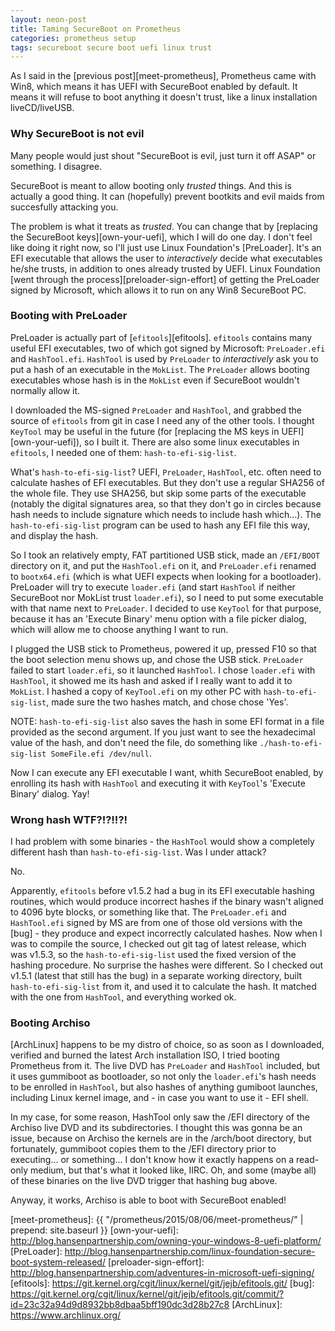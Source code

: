 ```yaml
---
layout: neon-post
title: Taming SecureBoot on Prometheus
categories: prometheus setup
tags: secureboot secure boot uefi linux trust
---
```

As I said in the [previous post][meet-prometheus], Prometheus came with Win8, which means it has UEFI with SecureBoot enabled by default. It means it will refuse to boot anything it doesn't trust, like a linux installation liveCD/liveUSB.

### Why SecureBoot is not evil

Many people would just shout "SecureBoot is evil, just turn it off ASAP" or something. I disagree.

SecureBoot is meant to allow booting only *trusted* things. And this is actually a good thing. It can (hopefully) prevent bootkits and evil maids from succesfully attacking you.

The problem is what it treats as *trusted*. You can change that by [replacing the SecureBoot keys][own-your-uefi], which I will do one day. I don't feel like doing it right now, so I'll just use Linux Foundation's [PreLoader]. It's an EFI executable that allows the user to *interactively* decide what executables he/she trusts, in addition to ones already trusted by UEFI. Linux Foundation [went through the process][preloader-sign-effort] of getting the PreLoader signed by Microsoft, which allows it to run on any Win8 SecureBoot PC.

### Booting with PreLoader

PreLoader is actually part of [`efitools`][efitools]. `efitools` contains many useful EFI executables, two of which got signed by Microsoft: `PreLoader.efi` and `HashTool.efi`. `HashTool` is used by `PreLoader` to *interactively* ask you to put a hash of an executable in the `MokList`. The `PreLoader` allows booting executables whose hash is in the `MokList` even if SecureBoot wouldn't normally allow it.

I downloaded the MS-signed `PreLoader` and `HashTool`, and grabbed the source of `efitools` from git in case I need any of the other tools. I thought `KeyTool` may be useful in the future (for [replacing the MS keys in UEFI][own-your-uefi]), so I built it. There are also some linux executables in `efitools`, I needed one of them: `hash-to-efi-sig-list`.

What's `hash-to-efi-sig-list`? UEFI, `PreLoader`, `HashTool`, etc. often need to calculate hashes of EFI executables. But they don't use a regular SHA256 of the whole file. They use SHA256, but skip some parts of the executable (notably the digital signatures area, so that they don't go in circles because hash needs to include signature which needs to include hash which...). The `hash-to-efi-sig-list` program can be used to hash any EFI file this way, and display the hash.

So I took an relatively empty, FAT partitioned USB stick, made an `/EFI/BOOT` directory on it, and put the `HashTool.efi` on it, and `PreLoader.efi` renamed to `bootx64.efi` (which is what UEFI expects when looking for a bootloader). PreLoader will try to execute `loader.efi` (and start `HashTool` if neither SecureBoot nor MokList trust `loader.efi`), so I need to put some executable with that name next to `PreLoader`. I decided to use `KeyTool` for that purpose, because it has an 'Execute Binary' menu option with a file picker dialog, which will allow me to choose anything I want to run.

I plugged the USB stick to Prometheus, powered it up, pressed F10 so that the boot selection menu shows up, and chose the USB stick. `PreLoader` failed to start `loader.efi`, so it launched `HashTool`. I chose `loader.efi` with `HashTool`, it showed me its hash and asked if I really want to add it to `MokList`. I hashed a copy of `KeyTool.efi` on my other PC with `hash-to-efi-sig-list`, made sure the two hashes match, and chose chose 'Yes'.

NOTE: `hash-to-efi-sig-list` also saves the hash in some EFI format in a file provided as the second argument. If you just want to see the hexadecimal value of the hash, and don't need the file, do something like `./hash-to-efi-sig-list SomeFile.efi /dev/null`.

Now I can execute any EFI executable I want, whith SecureBoot enabled, by enrolling its hash with `HashTool` and executing it with `KeyTool`'s 'Execute Binary' dialog. Yay!

### Wrong hash WTF?!?!!?!

I had problem with some binaries - the `HashTool` would show a completely different hash than `hash-to-efi-sig-list`. Was I under attack?

No.

Apparently, `efitools` before v1.5.2 had a bug in its EFI executable hashing routines, which would produce incorrect hashes if the binary wasn't aligned to 4096 byte blocks, or something like that. The `PreLoader.efi` and `HashTool.efi` signed by MS are from one of those old versions with the [bug] - they produce and expect incorrectly calculated hashes. Now when I was to compile the source, I checked out git tag of latest release, which was v1.5.3, so the `hash-to-efi-sig-list` used the fixed version of the hashing procedure. No surprise the hashes were different. So I checked out v1.5.1 (latest that still has the bug) in a separate working directory, built `hash-to-efi-sig-list` from it, and used it to calculate the hash. It matched with the one from `HashTool`, and everything worked ok.

### Booting Archiso

[ArchLinux] happens to be my distro of choice, so as soon as I downloaded, verified and burned the latest Arch installation ISO, I tried booting Prometheus from it. The live DVD has `PreLoader` and `HashTool` included, but it uses gummiboot as bootloader, so not only the `loader.efi`'s hash needs to be enrolled in `HashTool`, but also hashes of anything gumiboot launches, including Linux kernel image, and - in case you want to use it - EFI shell.

In my case, for some reason, HashTool only saw the /EFI directory of the Archiso live DVD and its subdirectories. I thought this was gonna be an issue, because on Archiso the kernels are in the /arch/boot directory, but fortunately, gummiboot copies them to the /EFI directory prior to executing... or something... I don't know how it exactly happens on a read-only medium, but that's what it looked like, IIRC. Oh, and some (maybe all) of these binaries on the live DVD trigger that hashing bug above.

Anyway, it works, Archiso is able to boot with SecureBoot enabled!

[meet-prometheus]: {{ "/prometheus/2015/08/06/meet-prometheus/" | prepend: site.baseurl }}
[own-your-uefi]: http://blog.hansenpartnership.com/owning-your-windows-8-uefi-platform/
[PreLoader]: http://blog.hansenpartnership.com/linux-foundation-secure-boot-system-released/
[preloader-sign-effort]: http://blog.hansenpartnership.com/adventures-in-microsoft-uefi-signing/
[efitools]: https://git.kernel.org/cgit/linux/kernel/git/jejb/efitools.git/
[bug]: https://git.kernel.org/cgit/linux/kernel/git/jejb/efitools.git/commit/?id=23c32a94d9d8932bb8dbaa5bff190dc3d28b27c8
[ArchLinux]: https://www.archlinux.org/
